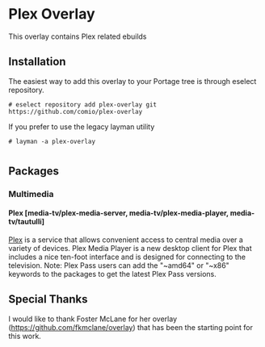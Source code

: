 Plex Overlay
============

This overlay contains Plex related ebuilds

Installation
------------

The easiest way to add this overlay to your Portage tree is through eselect repository.

```
# eselect repository add plex-overlay git https://github.com/comio/plex-overlay
```

If you prefer to use the legacy layman utility
```
# layman -a plex-overlay
```
#

Packages
--------


### Multimedia

#### Plex [media-tv/plex-media-server, media-tv/plex-media-player, media-tv/tautulli]
[Plex](http://plex.tv/) is a service that allows convenient access to central media over a variety of devices. Plex Media Player is a new desktop client for Plex that includes a nice ten-foot interface and is designed for connecting to the television. Note: Plex Pass users can add the "~amd64" or "~x86" keywords to the packages to get the latest Plex Pass versions.

Special Thanks
--------------

I would like to thank Foster McLane for her overlay (https://github.com/fkmclane/overlay) that has been the starting point for this work.
